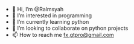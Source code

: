 - 👋 Hi, I’m @Ralmsyah
- 👀 I’m interested in programming
- 🌱 I’m currently learning python
- 💞️ I’m looking to collaborate on python projects
- 📫 How to reach me fx.gtpro@gmail.com

<!---
Ralmsyah/Ralmsyah is a ✨ special ✨ repository because its `README.md` (this file) appears on your GitHub profile.
You can click the Preview link to take a look at your changes.
--->
